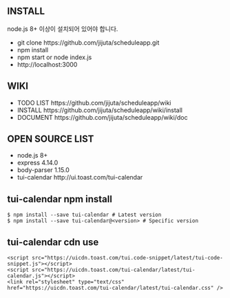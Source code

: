 ## INSTALL
node.js 8+ 이상이 설치되어 있어야 합니다.
<ul>
    <li>git clone https://github.com/jijuta/scheduleapp.git </li>
    <li>npm install </li>
    <li>npm start or node index.js</li>
    <li>http://localhost:3000</li>
</ul>

## WIKI
<ul>
    <li>TODO LIST https://github.com/jijuta/scheduleapp/wiki</li>
    <li>INSTALL  https://github.com/jijuta/scheduleapp/wiki/install</li>
    <li>DOCUMENT  https://github.com/jijuta/scheduleapp/wiki/doc</li>
</ul>


## OPEN SOURCE LIST
<ul>
    <li>node.js 8+</li>
    <li>express 4.14.0</li>
    <li>body-parser 1.15.0 </li>
    <li>tui-calendar http://ui.toast.com/tui-calendar</li>  
</ul>

## tui-calendar npm install
    $ npm install --save tui-calendar # Latest version
    $ npm install --save tui-calendar@<version> # Specific version
    
## tui-calendar cdn use
    <script src="https://uicdn.toast.com/tui.code-snippet/latest/tui-code-snippet.js"></script>
    <script src="https://uicdn.toast.com/tui-calendar/latest/tui-calendar.js"></script>
    <link rel="stylesheet" type="text/css" href="https://uicdn.toast.com/tui-calendar/latest/tui-calendar.css" />
